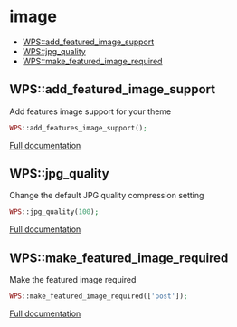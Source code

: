 # image

- [WPS::add_featured_image_support](#WPS_add_featured_image_support)
- [WPS::jpg_quality](#WPS_jpg_quality)
- [WPS::make_featured_image_required](#WPS_make_featured_image_required)
<a name="WPS_add_featured_image_support"></a>
## WPS::add_featured_image_support
Add features image support for your theme

```php
WPS::add_features_image_support();
```

[Full documentation](/doc/src/functions/image/add_featured_image_support.md)

<a name="WPS_jpg_quality"></a>
## WPS::jpg_quality
Change the default JPG quality compression setting

```php
WPS::jpg_quality(100);
```

[Full documentation](/doc/src/functions/image/jpg_quality.md)

<a name="WPS_make_featured_image_required"></a>
## WPS::make_featured_image_required
Make the featured image required

```php
WPS::make_featured_image_required(['post']);
```

[Full documentation](/doc/src/functions/image/make_featured_image_required.md)
